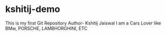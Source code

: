 # kshitij-demo
This is my first Git Repository
Author- Kshitij Jaiswal
I am a Cars Lover like BMw, PORSCHE, LAMBHORGHINI, ETC
